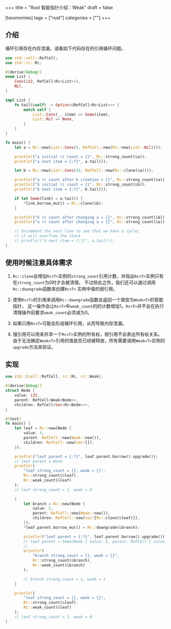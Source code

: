 +++
title = "Rust 智能指针介绍：Weak<T>"
draft = false

[taxonomies]
tags = ["rust"]
categories = [""]
+++

## 介绍

循环引用存在内存泄漏，请看如下代码存在的引用循环问题。
```rust
use std::cell::RefCell;
use std::rc::Rc;

#[derive(Debug)]
enum List {
    Cons(i32, RefCell<Rc<List>>),
    Nil,
}

impl List {
    fn tail(&self) -> Option<&RefCell<Rc<List>>> {
        match self {
            List::Cons(_, item) => Some(item),
            List::Nil => None,
        }
    }
}

fn main() {
    let a = Rc::new(List::Cons(5, RefCell::new(Rc::new(List::Nil))));

    println!("a initial rc count = {}", Rc::strong_count(&a));
    println!("a next item = {:?}", a.tail());

    let b = Rc::new(List::Cons(10, RefCell::new(Rc::clone(&a))));

    println!("a rc count after b creation = {}", Rc::strong_count(&a));
    println!("b initial rc count = {}", Rc::strong_count(&b));
    println!("b next item = {:?}", b.tail());

    if let Some(link) = a.tail() {
        *link.borrow_mut() = Rc::clone(&b);
    }

    println!("b rc count after changing a = {}", Rc::strong_count(&b));
    println!("a rc count after changing a = {}", Rc::strong_count(&a));

    // Uncomment the next line to see that we have a cycle;
    // it will overflow the stack
    // println!("a next item = {:?}", a.tail());
}
```

## 使用时候注意具体需求

1. `Rc::clone`会增加`Rc<T>`实例的`strong_count`引用计数，并指出`Rc<T>`实例只有在`strong_count`为0时才会被清理。
不过除此之外，我们还可以通过调用`Rc::downgrade`函数来创建`Rc<T>` 实例中值的弱引用。

2. 使用`Rc<T>`的引用来调用`Rc::downgrade`函数会返回一个类型为`Weak<T>`的智能指针，
这一操作会让`Rc<T>`中`weak_count`的的计数增加1。`Rc<T>`并不会在执行清理操作前要求`weak_count`必须减为0。

3. 如果只用`Rc<T>`可能会形成循环引用，从而导致内存泄漏。

4. 强引用可以用来共享一个`Rc<T>`实例的所有权，弱引用不会表达所有权关系。
由于无法确定`Weak<T>`引用的值是否已经被释放，所有需要调用`Weak<T>`实例的`upgrade`方法来验证。


## 实现

```rust
use std::{cell::RefCell, rc::Rc, rc::Weak};

#[derive(Debug)]
struct Node {
    value: i32,
    parent: RefCell<Weak<Node>>,
    children: RefCell<Vec<Rc<Node>>>,
}

#[test]
fn main() {
    let leaf = Rc::new(Node {
        value: 3,
        parent: RefCell::new(Weak::new()),
        children: RefCell::new(vec![]),
    });

    println!("leaf parent = {:?}", leaf.parent.borrow().upgrade());
    // leaf parent = None
    println!(
        "leaf strong_count = {}, weak = {}",
        Rc::strong_count(&leaf),
        Rc::weak_count(&leaf)
    );
    // leaf strong_count = 1, weak = 0

    {
        let branch = Rc::new(Node {
            value: 5,
            parent: RefCell::new(Weak::new()),
            children: RefCell::new(vec![Rc::clone(&leaf)]),
        });
        *leaf.parent.borrow_mut() = Rc::downgrade(&branch);

        println!("leaf parent = {:?}", leaf.parent.borrow().upgrade());
        // leaf parent = Some(Node { value: 5, parent: RefCell { value: (Weak) }, children: RefCell { value: [Node { value: 3, parent: RefCell { value: (Weak) }, children: RefCell { value: [] } }] } })
        //
        println!(
            "branch strong_count = {}, weak = {}",
            Rc::strong_count(&branch),
            Rc::weak_count(&branch)
        );

        // branch strong_count = 1, weak = 1
    }

    println!(
        "leaf strong_count = {}, weak = {}",
        Rc::strong_count(&leaf),
        Rc::weak_count(&leaf)
    );
    // leaf strong_count = 1, weak = 0
}
```

